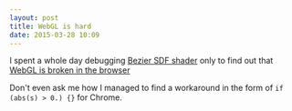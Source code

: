 ```yaml
---
layout: post
title: WebGL is hard
date: 2015-03-28 10:09
---
```


I spent a whole day debugging [Bezier SDF shader][1] only to find out that [WebGL is broken in the browser][2]

Don't even ask me how I managed to find a workaround in the form of `if (abs(s) > 0.) {}` for Chrome.

[1]: https://www.shadertoy.com/view/Mlj3zD
[2]: /images/webgl-shaders-browsers.png
